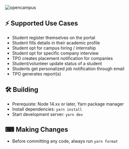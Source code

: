 ![opencampus](https://socialify.git.ci/TeamOpencampus/opencampus/image?description=1&descriptionEditable=An%20integrated%20campus%20hiring%20and%20training%20automation%20platform.&font=Raleway&forks=1&owner=1&pattern=Solid&pulls=1&stargazers=1&theme=Dark)

## ⚡ Supported Use Cases
- Student register themselves on the portal
- Student fills details in their academic profile
- Student opt for campus hiring / internship
- Student opt for specific company interview
- TPO creates placement notification for companies
- Student/volunteer update status of a student
- Students get personalized job notification through email 
- TPO generates report(s)

## 🛠 Building
- Prerequiste: Node 14.xx or later, Yarn package manager
- Install dependencies: `yarn install`
- Start development server: `yarn dev`

## ⌨ Making Changes

- Before committing any code, always run `yarn format`

